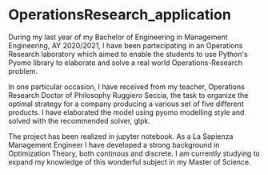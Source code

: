 # OperationsResearch_application

During my last year of my Bachelor of Engineering in Management Engineering, AY 2020/2021, I have been partecipating in an Operations Research laboratory which aimed to enable the students to use Python's Pyomo library to elaborate and solve a real world Operations-Research problem. 

In one particular occasion, I have received from my teacher, Operations Research Doctor of Philosophy Ruggiero Seccia, the task to organize the optimal strategy for a company producing a various set of five different products. I have elaborated the model using pyomo modelling style and solved with the recommended solver, glpk. 

The project has been realized in jupyter notebook. As a La Sapienza Management Engineer I have developed a strong background in Optimization Theory, both continous and discrete. I am currently studying to expand my knowledge of this wonderful subject in my Master of Science. 
